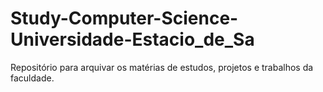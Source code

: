 # Study-Computer-Science-Universidade-Estacio_de_Sa
Repositório para arquivar os matérias de estudos, projetos e trabalhos da faculdade.
